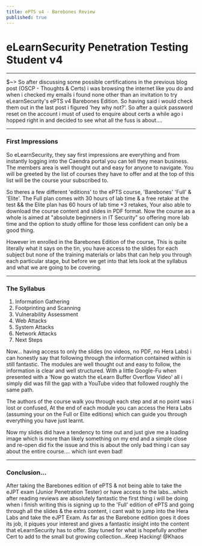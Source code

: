 ```yaml
---
title: ePTS v4 - Barebones Review
published: true
---
```



# [](#header-1)eLearnSecurity Penetration Testing Student v4  
* * * 

$~> So after discussing some possible certifications in the previous blog post (OSCP - Thoughts & Certs) i was browsing the internet like you do and when i checked my emails i found none other than an invitation to try eLearnSecurity's ePTS v4 Barebones Edition. So having said i would check them out in the last post i figured 'hey why not?'. So after a quick password reset on the account i must of used to enquire about certs a while ago i hopped right in and decided to see what all the fuss is about....  

* * *  
  
### [](#header-3)First Impressions

So eLearnSecurity, they say first impressions are everything and from instantly logging into the Caendra portal you can tell they mean business. The members area is well thought out and easy for anyone to navigate. You will be greeted by the list of courses they have to offer and at the top of this list will be the course your subscribed to.  

So theres a few different 'editions' to the ePTS course, 'Barebones' 'Full' & 'Elite'. The Full plan comes with 30 hours of lab time & a free retake at the test && the Elite plan has 60 hours of lab time +3 retakes, Your also able to download the course content and slides in PDF format. Now the course as a whole is aimed at "absolute beginners in IT Security" so offering more lab time and the option to study offline for those less confident can only be a good thing.  

However im enrolled in the Barebones Edition of the course, This is quite literally what it says on the tin, you have access to the slides for each subject but none of the training materials or labs that can help you through each particular stage, but before we get into that lets look at the syllabus and what we are going to be covering.  

* * *  
  
### [](#header-3)The Syllabus

1. Information Gathering
2. Footprinting and Scanning
3. Vulnerability Assessment
4. Web Attacks
5. System Attacks
6. Network Attacks
7. Next Steps  

Now... having access to only the slides (no videos, no PDF, no Hera Labs) i can honestly say that following through the information contained within is still fantastic. The modules are well thought out and easy to follow, the information is clear and well structured. With a little Google-Fu when presented with a 'Now go watch the eLearn Buffer Overflow Video' all i simply did was fill the gap with a YouTube video that followed roughly the same path.   

The authors of the course walk you through each step and at no point was i lost or confused, At the end of each module you can access the Hera Labs (assuming your on the Full or Elite editions) which can guide you through everything you have just learnt.  

Now my slides did have a tendency to time out and just give me a loading image which is more than likely something on my end and a simple close and re-open did fix the issue and this is about the only bad thing i can say about the entire course.... which isnt even bad!  

* * * 

### [](#header-3)Conclusion...  

After taking the Barebones edition of ePTS & not being able to take the eJPT exam (Junior Penetration Tester) or have access to the labs...which after reading reviews are absolutely fantastic the first thing i will be doing when i finish writing this is signing up to the 'Full' edition of ePTS and going through all the slides & the extra content, i cant wait to jump into the Hera Labs and take the eJPT Exam. As far as the Barebone edition goes it does its job, it piques your interest and gives a fantastic insight into the content that eLearnSecurity has to offer. Stay tuned for what is hopefully another Cert to add to the small but growing collection...Keep Hacking! @Khaos

